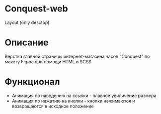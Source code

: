 # Conquest-web
Layout (only desctop)
# Описание
Верстка главной страницы интернет-магазина часов "Conquest" по макету Figma при помощи HTML и SCSS
# Функционал
- Анимация по наведению на ссылки - плавное увиличение размера
- Анимация по нажатию на кнопки - кнопки нажимаются и возвращаются в исходное положение
